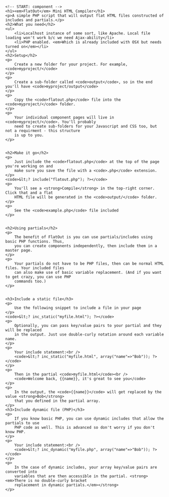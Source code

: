 

	<!-- START: component -->
	<h1><em>FlatOut</em> Mini HTML Compiler</h1>
	<p>A simple PHP script that will output flat HTML files constructed of includes and partials.</p>
	<h2>What you need</h2>
	<ul>
		<li>Localhost instance of some sort, like Apache. Local file loading won't work b/c we need Ajax-ability</li>
		<li>PHP enabled. <em>Which is already included with OSX but needs turned on</em></li>
	</ul>
	<h2>Setup</h2>
	<p>
		Create a new folder for your project. For example, <code>myproject/</code>
	</p>
	<p>
		Create a sub-folder called <code>output</code>, so in the end you'll have <code>myproject/output</code>
	</p>
	<p>
		Copy the <code>flatout.php</code> file into the <code>myproject/</code> folder.
	</p>	
	<p>
		Your individual component pages will live in <code>myproject/</code>. You'll probably
		need to create sub-folders for your Javascript and CSS too, but not a requirment - this structure
		is up to you.
	</p>


	<h2>Make it go</h2>
	<p>
		Just include the <code>flatout.php</code> at the top of the page you're working on and
		make sure you save the file with a <code>.php</code> extension.
	</p>
	<code>&lt;? include("flatout.php"); ?></code>
	<p>
		You'll see a <strong>Compile</strong> in the top-right corner. Click that and a flat
		HTML file will be generated in the <code>output/</code> folder. 
	</p>
	<p>
		See the <code>example.php</code> file included
	</p>


	<h2>Using partials</h2>
	<p>
		The benefit of FlatOut is you can use partials/includes using basic PHP functions. Thus,
		you can create components independently, then include them in a master page.
	</p>
	<p>
		Your partials do not have to be PHP files, then can be normal HTML files. Your included files
		can also make use of basic variable replacement. (And if you want to get crazy, you can use PHP
		commands too.)
	</p>


	<h3>Include a static file</h3>
	<p>
		Use the following snippet to include a file in your page
	</p>
	<code>&lt;? inc_static("myfile.html"); ?></code>
	<p>
		Optionally, you can pass key/value pairs to your partial and they will be replaced
		in the output. Just use double-curly notation around each variable name.
	</p>
	<p>
		Your include statement:<br />
		<code>&lt;? inc_static("myfile.html", array("name"=>"Bob")); ?></code>
	</p>
	<p>
		Then in the partial <code>myfile.html</code><br />
		<code>Welcome back, {{name}}, it's great to see you</code>
	</p>
	<p>
		In the output, the <code>{{name}}</code> will get replaced by the value <strong>Bob</strong> 
		that you defined in the partial array.
	</p>
	<h3>Include dynamic file (PHP)</h3>
	<p>
		If you know basic PHP, you can use dynamic includes that allow the partials to use
		PHP code as well. This is advanced so don't worry if you don't know PHP.
	</p>
	<p>
		Your include statement:<br />
		<code>&lt;? inc_dynamic("myfile.php", array("name"=>"Bob")); ?></code>
	</p>
	<p>
		In the case of dynamic includes, your array key/value pairs are converted into
		variables that are then accessible in the partial. <strong><em>There is no double-curly bracket
		replacement in dynamic partials.</em></strong>
	</p>
